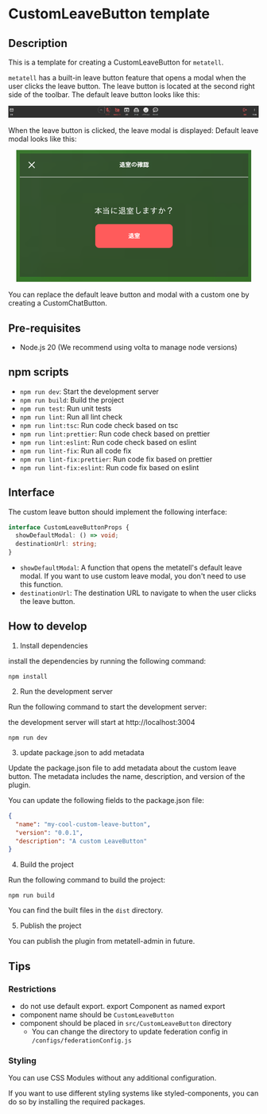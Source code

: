 # CustomLeaveButton template

## Description

This is a template for creating a CustomLeaveButton for `metatell`.

`metatell` has a built-in leave button feature that opens a modal when the user clicks the leave button. The leave button is located at the second right side of the toolbar.
The default leave button looks like this:

<p align="center">
  <img src="./docs/toolbar.png" alt="default leave button" />
</p>

When the leave button is clicked, the leave modal is displayed:
Default leave modal looks like this:

<p align="center">
  <img src="./docs/leave-modal.png" alt="default leave modal" />
</p>

You can replace the default leave button and modal with a custom one by creating a CustomChatButton.

## Pre-requisites

- Node.js 20 (We recommend using volta to manage node versions)

## npm scripts

- `npm run dev`: Start the development server
- `npm run build`: Build the project
- `npm run test`: Run unit tests
- `npm run lint`: Run all lint check
- `npm run lint:tsc`: Run code check based on tsc
- `npm run lint:prettier`: Run code check based on prettier
- `npm run lint:eslint`: Run code check based on eslint
- `npm run lint-fix`: Run all code fix
- `npm run lint-fix:prettier`: Run code fix based on prettier
- `npm run lint-fix:eslint`: Run code fix based on eslint

## Interface

The custom leave button should implement the following interface:

```ts
interface CustomLeaveButtonProps {
  showDefaultModal: () => void;
  destinationUrl: string;
}
```

- `showDefaultModal`: A function that opens the metatell's default leave modal. If you want to use custom leave modal, you don't need to use this function.
- `destinationUrl`: The destination URL to navigate to when the user clicks the leave button.

## How to develop

1. Install dependencies

install the dependencies by running the following command:

```
npm install
```

2. Run the development server

Run the following command to start the development server:

the development server will start at http://localhost:3004

```
npm run dev
```

3. update package.json to add metadata

Update the package.json file to add metadata about the custom leave button. The metadata includes the name, description, and version of the plugin.

You can update the following fields to the package.json file:

```json
{
  "name": "my-cool-custom-leave-button",
  "version": "0.0.1",
  "description": "A custom LeaveButton"
}
```

4. Build the project

Run the following command to build the project:

```
npm run build
```

You can find the built files in the `dist` directory.

5. Publish the project

You can publish the plugin from metatell-admin in future.

## Tips

### Restrictions

- do not use default export. export Component as named export
- component name should be `CustomLeaveButton`
- component should be placed in `src/CustomLeaveButton` directory
  - You can change the directory to update federation config in `/configs/federationConfig.js`

### Styling

You can use CSS Modules without any additional configuration.

If you want to use different styling systems like styled-components, you can do so by installing the required packages.

